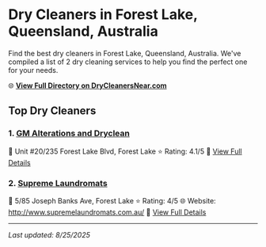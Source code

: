# Dry Cleaners in Forest Lake, Queensland, Australia

Find the best dry cleaners in Forest Lake, Queensland, Australia. We've compiled a list of 2 dry cleaning services to help you find the perfect one for your needs.

🌐 **[View Full Directory on DryCleanersNear.com](https://drycleanersnear.com/city/Australia/Queensland/Forest%20Lake)**

## Top Dry Cleaners

### 1. [GM Alterations and Dryclean](https://drycleanersnear.com/dryCleaner/68aa737e39cc7c0899005b7e/gm-alterations-and-dryclean)
📍 Unit #20/235 Forest Lake Blvd, Forest Lake
⭐ Rating: 4.1/5
🔗 [View Full Details](https://drycleanersnear.com/dryCleaner/68aa737e39cc7c0899005b7e/gm-alterations-and-dryclean)

### 2. [Supreme Laundromats](https://drycleanersnear.com/dryCleaner/68aa73de39cc7c0899005f0e/supreme-laundromats)
📍 5/85 Joseph Banks Ave, Forest Lake
⭐ Rating: 4/5
🌐 Website: http://www.supremelaundromats.com.au/
🔗 [View Full Details](https://drycleanersnear.com/dryCleaner/68aa73de39cc7c0899005f0e/supreme-laundromats)


---

*Last updated: 8/25/2025*

